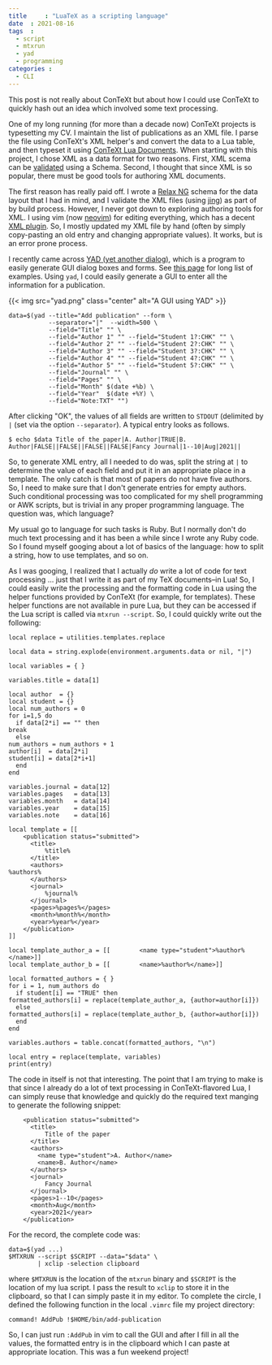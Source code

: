 ```yaml
---
title     : "LuaTeX as a scripting language"
date  : 2021-08-16
tags  :
  - script
  - mtxrun
  - yad
  - programming
categories :
  - CLI
---
```


This post is not really about ConTeXt but about how I could use ConTeXt to
quickly hash out an idea which involved some text processing. 

One of my long running (for more than a decade now) ConTeXt projects is typesetting my CV. I maintain the list of publications as an XML file. I parse the
file using ConTeXt's XML helper's and convert the data to a Lua table, and
then typeset it using [ConTeXt Lua Documents][CLD]. When starting with this
project, I chose XML as a data format for two reasons. First, XML scema can be
[validated] using a Schema. Second, I thought that since XML is so popular,
there must be good tools for authoring XML documents. 

[CLD]: https://www.pragma-ade.com/general/manuals/cld-mkiv.pdf
[validated]: https://en.wikipedia.org/wiki/XML_validation

<!--more-->

The first reason has really paid off. I wrote a [Relax NG][RNG] schema for the
data layout that I had in mind, and I validate the XML files (using [jing]) as part of by build process. However, I never got down to exploring authoring tools for XML. I using vim (now [neovim]) for editing everything, which has a decent [XML plugin][xmledit]. So, I mostly updated my XML file by hand (often by simply copy-pasting an old entry and changing appropriate values). It works, but is an error prone process. 

I recently came across [YAD (yet another dialog)][YAD], which is a program to
easily generate GUI dialog boxes and forms. See [this page][examples] for long list of examples. Using `yad`, I could easily generate a GUI to enter all the information for a publication. 

{{< img src="yad.png" class="center" alt="A GUI using YAD" >}}


<pre><code><span class="Identifier">data</span>=<span class="PreProc">$(</span><span class="Special">yad </span><span class="Special">--title</span><span class="Operator">=</span><span class="Operator">&quot;</span><span class="String">Add publication</span><span class="Operator">&quot;</span><span class="Special"> </span><span class="Special">--form</span><span class="Special"> \</span>
<span class="Special">           </span><span class="Special">--separator</span><span class="Operator">=</span><span class="Operator">&quot;</span><span class="String">|</span><span class="Operator">&quot;</span><span class="Special">  </span><span class="Special">--width</span><span class="Operator">=</span><span class="Number">500</span><span class="Special"> \</span>
<span class="Special">           </span><span class="Special">--field</span><span class="Operator">=</span><span class="Operator">&quot;</span><span class="String">Title</span><span class="Operator">&quot;</span><span class="Special"> </span><span class="Operator">&quot;&quot;</span><span class="Special"> \</span>
<span class="Special">           </span><span class="Special">--field</span><span class="Operator">=</span><span class="Operator">&quot;</span><span class="String">Author 1</span><span class="Operator">&quot;</span><span class="Special"> </span><span class="Operator">&quot;&quot;</span><span class="Special"> </span><span class="Special">--field</span><span class="Operator">=</span><span class="Operator">&quot;</span><span class="String">Student 1?:CHK</span><span class="Operator">&quot;</span><span class="Special"> </span><span class="Operator">&quot;&quot;</span><span class="Special"> \</span>
<span class="Special">           </span><span class="Special">--field</span><span class="Operator">=</span><span class="Operator">&quot;</span><span class="String">Author 2</span><span class="Operator">&quot;</span><span class="Special"> </span><span class="Operator">&quot;&quot;</span><span class="Special"> </span><span class="Special">--field</span><span class="Operator">=</span><span class="Operator">&quot;</span><span class="String">Student 2?:CHK</span><span class="Operator">&quot;</span><span class="Special"> </span><span class="Operator">&quot;&quot;</span><span class="Special"> \</span>
<span class="Special">           </span><span class="Special">--field</span><span class="Operator">=</span><span class="Operator">&quot;</span><span class="String">Author 3</span><span class="Operator">&quot;</span><span class="Special"> </span><span class="Operator">&quot;&quot;</span><span class="Special"> </span><span class="Special">--field</span><span class="Operator">=</span><span class="Operator">&quot;</span><span class="String">Student 3?:CHK</span><span class="Operator">&quot;</span><span class="Special"> </span><span class="Operator">&quot;&quot;</span><span class="Special"> \</span>
<span class="Special">           </span><span class="Special">--field</span><span class="Operator">=</span><span class="Operator">&quot;</span><span class="String">Author 4</span><span class="Operator">&quot;</span><span class="Special"> </span><span class="Operator">&quot;&quot;</span><span class="Special"> </span><span class="Special">--field</span><span class="Operator">=</span><span class="Operator">&quot;</span><span class="String">Student 4?:CHK</span><span class="Operator">&quot;</span><span class="Special"> </span><span class="Operator">&quot;&quot;</span><span class="Special"> \</span>
<span class="Special">           </span><span class="Special">--field</span><span class="Operator">=</span><span class="Operator">&quot;</span><span class="String">Author 5</span><span class="Operator">&quot;</span><span class="Special"> </span><span class="Operator">&quot;&quot;</span><span class="Special"> </span><span class="Special">--field</span><span class="Operator">=</span><span class="Operator">&quot;</span><span class="String">Student 5?:CHK</span><span class="Operator">&quot;</span><span class="Special"> </span><span class="Operator">&quot;&quot;</span><span class="Special"> \</span>
<span class="Special">           </span><span class="Special">--field</span><span class="Operator">=</span><span class="Operator">&quot;</span><span class="String">Journal</span><span class="Operator">&quot;</span><span class="Special"> </span><span class="Operator">&quot;&quot;</span><span class="Special"> \</span>
<span class="Special">           </span><span class="Special">--field</span><span class="Operator">=</span><span class="Operator">&quot;</span><span class="String">Pages</span><span class="Operator">&quot;</span><span class="Special"> </span><span class="Operator">&quot;&quot;</span><span class="Special"> \</span>
<span class="Special">           </span><span class="Special">--field</span><span class="Operator">=</span><span class="Operator">&quot;</span><span class="String">Month</span><span class="Operator">&quot;</span><span class="Special"> </span><span class="PreProc">$(</span><span class="Special">date +%b</span><span class="PreProc">)</span><span class="Special"> \</span>
<span class="Special">           </span><span class="Special">--field</span><span class="Operator">=</span><span class="Operator">&quot;</span><span class="String">Year</span><span class="Operator">&quot;</span><span class="Special">  </span><span class="PreProc">$(</span><span class="Special">date +%Y</span><span class="PreProc">)</span><span class="Special"> \</span>
<span class="Special">           </span><span class="Special">--field</span><span class="Operator">=</span><span class="Operator">&quot;</span><span class="String">Note:TXT</span><span class="Operator">&quot;</span><span class="Special"> </span><span class="Operator">&quot;&quot;</span><span class="PreProc">)</span></code></pre>

After clicking "OK", the values of all fields are written to `STDOUT`
(delimited by `|` (set via the option `--separator`). A typical entry looks as
follows. 

<code><pre>$ echo $data
Title of the paper|A. Author|TRUE|B. Author|FALSE||FALSE||FALSE||FALSE|Fancy Journal|1--10|Aug|2021||
</pre></code>

So, to generate XML entry, all I needed to do was, split the string at `|` to
determine the value of each field and put it in an appropriate place in a
template. The only catch is that most of papers do not have five authors. So,
I need to make sure that I don't generate entries for empty authors. Such
conditional processing was too complicated for my shell programming or AWK
scripts, but is trivial in any proper programming language. The question was,
which language?

My usual go to language for such tasks is Ruby. But I normally don't do much
text processing and it has been a while since I wrote any Ruby code. So I
found myself googing about a lot of basics of the language: how to split a
string, how to use templates, and so on. 

As I was googing, I realized that I actually *do* write a lot of code for text
processing ... just that I write it as part of my TeX documents–in Lua!
So, I could easily write the processing and the formatting code in Lua using
the helper functions provided by ConTeXt (for example, for templates). These
helper functions are not available in pure Lua, but they can be accessed if
the Lua script is called via `mtxrun --script`. So, I could quickly write out
the following:

<pre><code><span class="Statement">local</span> replace = utilities.templates.replace

<span class="Statement">local</span> data = string.explode(environment.arguments.data <span class="Operator">or</span> <span class="Constant">nil</span>, <span class="String">&quot;|&quot;</span>)

<span class="Statement">local</span> variables = <span class="Structure">{</span> <span class="Structure">}</span>

variables.title = data[<span class="Number">1</span>]

<span class="Statement">local</span> author  = <span class="Structure">{}</span>
<span class="Statement">local</span> student = <span class="Structure">{}</span>
<span class="Statement">local</span> num_authors = <span class="Number">0</span>
<span class="Repeat">for</span> i=<span class="Number">1</span>,<span class="Number">5</span> <span class="Statement">do</span>
  <span class="Conditional">if</span> data[<span class="Number">2</span>*i] == <span class="String">&quot;&quot;</span> <span class="Conditional">then</span>
<span class="Statement">break</span>
  <span class="Conditional">else</span>
num_authors = num_authors + <span class="Number">1</span>
author[i]  = data[<span class="Number">2</span>*i]
student[i] = data[<span class="Number">2</span>*i+<span class="Number">1</span>]
  <span class="Conditional">end</span>
<span class="Statement">end</span>

variables.journal = data[<span class="Number">12</span>]
variables.pages   = data[<span class="Number">13</span>]
variables.month   = data[<span class="Number">14</span>]
variables.year    = data[<span class="Number">15</span>]
variables.note    = data[<span class="Number">16</span>]

<span class="Statement">local</span> template = <span class="String">[[</span>
<span class="String">    &lt;publication status=&quot;submitted&quot;&gt;</span>
<span class="String">      &lt;title&gt;</span>
<span class="String">          %title%</span>
<span class="String">      &lt;/title&gt;</span>
<span class="String">      &lt;authors&gt;</span>
<span class="String">%authors%</span>
<span class="String">      &lt;/authors&gt;</span>
<span class="String">      &lt;journal&gt;</span>
<span class="String">          %journal%</span>
<span class="String">      &lt;/journal&gt;</span>
<span class="String">      &lt;pages&gt;%pages%&lt;/pages&gt;</span>
<span class="String">      &lt;month&gt;%month%&lt;/month&gt;</span>
<span class="String">      &lt;year&gt;%year%&lt;/year&gt;</span>
<span class="String">    &lt;/publication&gt;</span>
<span class="String">]]</span>

<span class="Statement">local</span> template_author_a = <span class="String">[[</span><span class="String">        &lt;name type=&quot;student&quot;&gt;%author%&lt;/name&gt;</span><span class="String">]]</span>
<span class="Statement">local</span> template_author_b = <span class="String">[[</span><span class="String">        &lt;name&gt;%author%&lt;/name&gt;</span><span class="String">]]</span>

<span class="Statement">local</span> formatted_authors = <span class="Structure">{</span> <span class="Structure">}</span>
<span class="Repeat">for</span> i = <span class="Number">1</span>, num_authors <span class="Statement">do</span>
  <span class="Conditional">if</span> student[i] == <span class="String">&quot;TRUE&quot;</span> <span class="Conditional">then</span>
formatted_authors[i] = replace(template_author_a, <span class="Structure">{</span>author=author[i]<span class="Structure">}</span>)
  <span class="Conditional">else</span>
formatted_authors[i] = replace(template_author_b, <span class="Structure">{</span>author=author[i]<span class="Structure">}</span>)
  <span class="Conditional">end</span>
<span class="Statement">end</span>

variables.authors = <span class="Identifier">table.concat</span>(formatted_authors, <span class="String">&quot;</span><span class="SpecialChar">\n</span><span class="String">&quot;</span>)

<span class="Statement">local</span> entry = replace(template, variables)
<span class="Identifier">print</span>(entry)</code></pre>

The code in itself is not that interesting. The point that I am trying to make
is that since I already do a lot of  text processing in ConTeXt-flavored Lua,
I can simply reuse that knowledge and quickly do the required text manging to
generate the following snippet:

<pre><code>    <span class="Function">&lt;</span><span class="Function">publication</span><span class="Function"> </span><span class="Type">status</span>=<span class="String">&quot;submitted&quot;</span><span class="Function">&gt;</span>
      <span class="Function">&lt;</span><span class="Function">title</span><span class="Function">&gt;</span>
          Title of the paper
      <span class="Function">&lt;/</span><span class="Function">title</span><span class="Function">&gt;</span>
      <span class="Function">&lt;</span><span class="Function">authors</span><span class="Function">&gt;</span>
        <span class="Function">&lt;</span><span class="Function">name</span><span class="Function"> </span><span class="Type">type</span>=<span class="String">&quot;student&quot;</span><span class="Function">&gt;</span>A. Author<span class="Function">&lt;/</span><span class="Function">name</span><span class="Function">&gt;</span>
        <span class="Function">&lt;</span><span class="Function">name</span><span class="Function">&gt;</span>B. Author<span class="Function">&lt;/</span><span class="Function">name</span><span class="Function">&gt;</span>
      <span class="Function">&lt;/</span><span class="Function">authors</span><span class="Function">&gt;</span>
      <span class="Function">&lt;</span><span class="Function">journal</span><span class="Function">&gt;</span>
          Fancy Journal
      <span class="Function">&lt;/</span><span class="Function">journal</span><span class="Function">&gt;</span>
      <span class="Function">&lt;</span><span class="Function">pages</span><span class="Function">&gt;</span>1--10<span class="Function">&lt;/</span><span class="Function">pages</span><span class="Function">&gt;</span>
      <span class="Function">&lt;</span><span class="Function">month</span><span class="Function">&gt;</span>Aug<span class="Function">&lt;/</span><span class="Function">month</span><span class="Function">&gt;</span>
      <span class="Function">&lt;</span><span class="Function">year</span><span class="Function">&gt;</span>2021<span class="Function">&lt;/</span><span class="Function">year</span><span class="Function">&gt;</span>
    <span class="Function">&lt;/</span><span class="Function">publication</span><span class="Function">&gt;</span></code></pre>


For the record, the complete code was:

<pre><code><span class="Identifier">data</span>=<span class="PreProc">$(</span><span class="Special">yad ...</span><span class="PreProc">)</span>
<span class="PreProc">$MTXRUN</span> <span class="Special">--script</span> <span class="PreProc">$SCRIPT</span> <span class="Special">--data</span><span class="Operator">=</span><span class="Operator">&quot;</span><span class="PreProc">$data</span><span class="Operator">&quot;</span> \
        <span class="Operator">|</span> xclip <span class="Special">-selection</span> clipboard
</code></pre>


where `$MTXRUN` is the location of the `mtxrun` binary and `$SCRIPT` is the
location of my lua script. I pass the result to `xclip` to store it in the
clipboard, so that I can simply paste it in my editor. To complete the circle,
I defined the following function in the local `.vimrc` file my project
directory:

<pre><code><span class="Statement">command</span><span class="Operator">!</span> AddPub <span class="Operator">!</span>$HOME/bin/<span class="Function">add</span><span class="Operator">-</span>publication
</code></pre>

So, I can just run `:AddPub` in vim to call the GUI and after I fill in all
the values, the formatted entry is in the clipboard which I can paste at
appropriate location. This was a fun weekend project!




[RNG]: https://en.wikipedia.org/wiki/XML_validation
[jing]: https://relaxng.org/jclark/jing.html
[neovim]: https://neovim.io
[xmledit]: http://github.com/sukima/xmledit/
[YAD]: https://sourceforge.net/projects/yad-dialog/
[examples]: http://smokey01.com/yad/

